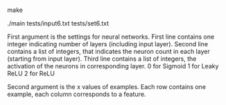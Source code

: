 make

./main tests/input6.txt tests/set6.txt

First argument is the settings for neural networks.
    First line contains one integer indicating number of layers (including input layer).
    Second line contains a list of integers, that indicates the neuron count in each layer (starting from input layer).
    Third line contains a list of integers, the activation of the neurons in corresponding layer.
        0 for Sigmoid
        1 for Leaky ReLU
        2 for ReLU

Second argument is the x values of examples.
    Each row contains one example, each column corresponds to a feature.
